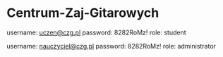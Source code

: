 # Centrum-Zaj-Gitarowych

username: uczen@czg.pl
password: 8282RoMz!
role: student

username: nauczyciel@czg.pl
password: 8282RoMz!
role: administrator
